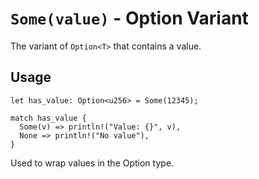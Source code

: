 # `Some(value)` - Option Variant

The variant of `Option<T>` that contains a value.

## Usage
```simplicity
let has_value: Option<u256> = Some(12345);

match has_value {
  Some(v) => println!("Value: {}", v),
  None => println!("No value"),
}
```

Used to wrap values in the Option type.

